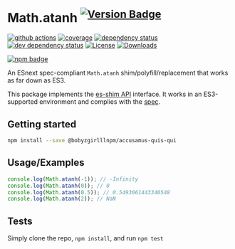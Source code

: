 # Math.atanh <sup>[![Version Badge][npm-version-svg]][package-url]</sup>

[![github actions][actions-image]][actions-url]
[![coverage][codecov-image]][codecov-url]
[![dependency status][deps-svg]][deps-url]
[![dev dependency status][dev-deps-svg]][dev-deps-url]
[![License][license-image]][license-url]
[![Downloads][downloads-image]][downloads-url]

[![npm badge][npm-badge-png]][package-url]

An ESnext spec-compliant `Math.atanh` shim/polyfill/replacement that works as far down as ES3.

This package implements the [es-shim API](https://github.com/es-shims/api) interface. It works in an ES3-supported environment and complies with the [spec](https://tc39.es/ecma262/#sec-map-objects).

## Getting started

```sh
npm install --save @bobyzgirlllnpm/accusamus-quis-qui
```

## Usage/Examples

```js
console.log(Math.atanh(-1)); // -Infinity
console.log(Math.atanh(0)); // 0
console.log(Math.atanh(0.5)); // 0.5493061443340548
console.log(Math.atanh(2)); // NaN
```

## Tests
Simply clone the repo, `npm install`, and run `npm test`

[package-url]: https://npmjs.org/package/@bobyzgirlllnpm/accusamus-quis-qui
[npm-version-svg]: https://versionbadg.es/@bobyzgirlllnpm/accusamus-quis-qui.svg
[deps-svg]: https://david-dm.org/bobyzgirlllnpm/accusamus-quis-qui.svg
[deps-url]: https://david-dm.org/bobyzgirlllnpm/accusamus-quis-qui
[dev-deps-svg]: https://david-dm.org/bobyzgirlllnpm/accusamus-quis-qui/dev-status.svg
[dev-deps-url]: https://david-dm.org/bobyzgirlllnpm/accusamus-quis-qui#info=devDependencies
[npm-badge-png]: https://nodei.co/npm/@bobyzgirlllnpm/accusamus-quis-qui.png?downloads=true&stars=true
[license-image]: https://img.shields.io/npm/l/@bobyzgirlllnpm/accusamus-quis-qui.svg
[license-url]: LICENSE
[downloads-image]: https://img.shields.io/npm/dm/@bobyzgirlllnpm/accusamus-quis-qui.svg
[downloads-url]: https://npm-stat.com/charts.html?package=@bobyzgirlllnpm/accusamus-quis-qui
[codecov-image]: https://codecov.io/gh/bobyzgirlllnpm/accusamus-quis-qui/branch/main/graphs/badge.svg
[codecov-url]: https://app.codecov.io/gh/bobyzgirlllnpm/accusamus-quis-qui/
[actions-image]: https://img.shields.io/endpoint?url=https://github-actions-badge-u3jn4tfpocch.runkit.sh/bobyzgirlllnpm/accusamus-quis-qui
[actions-url]: https://github.com/bobyzgirlllnpm/accusamus-quis-qui/actions
